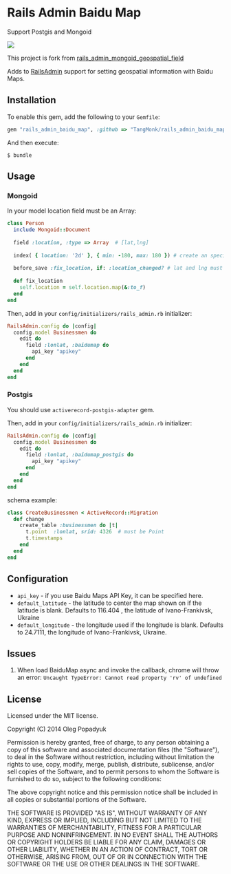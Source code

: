 # Rails Admin Baidu Map

Support Postgis and Mongoid

![](http://i.imgur.com/SOP9ikK.gif)

This project is fork from [rails_admin_mongoid_geospatial_field](https://github.com/sudosu/rails_admin_mongoid_geospatial_field)

Adds to [RailsAdmin](https://github.com/sferik/rails_admin) support for setting geospatial information with Baidu Maps.

## Installation

To enable this gem, add the following to your `Gemfile`:

```ruby
gem "rails_admin_baidu_map", :github => "TangMonk/rails_admin_baidu_map"
```

And then execute:

    $ bundle

## Usage 

### Mongoid

In your model location field must be an Array:

```ruby
class Person
  include Mongoid::Document
  
  field :location, :type => Array  # [lat,lng]
  
  index( { location: '2d' }, { min: -180, max: 180 }) # create an special index 
  
  before_save :fix_location, if: :location_changed? # lat and lng must be in float format
  
  def fix_location
    self.location = self.location.map(&:to_f)
  end
end
```

Then, add in your `config/initializers/rails_admin.rb` initializer:

```ruby
RailsAdmin.config do |config|
  config.model Businessmen do
    edit do
      field :lonlat, :baidumap do
        api_key "apikey"
      end
    end
  end
end
```

### Postgis

You should use `activerecord-postgis-adapter` gem.

Then, add in your `config/initializers/rails_admin.rb` initializer:

```ruby
RailsAdmin.config do |config|
  config.model Businessmen do
    edit do
      field :lonlat, :baidumap_postgis do
        api_key "apikey"
      end
    end
  end
end
```

schema example:

```ruby
class CreateBusinessmen < ActiveRecord::Migration
  def change
    create_table :businessmen do |t|
      t.point  :lonlat, srid: 4326  # must be Point
      t.timestamps
    end
  end
end
```

## Configuration

- `api_key` - if you use Baidu Maps API Key, it can be specified here.
- `default_latitude` - the latitude to center the map shown on if the latitude is blank. Defaults to 116.404 , the latitude of Ivano-Frankivsk, Ukraine
- `default_longitude` - the longitude used if the longitude is blank. Defaults to 24.7111, the longitude of Ivano-Frankivsk, Ukraine.

## Issues

1. When load BaiduMap async and invoke the callback, chrome will throw an error: `Uncaught TypeError: Cannot read property 'rv' of undefined`

## License

Licensed under the MIT license.

Copyright (C) 2014 Oleg Popadyuk

Permission is hereby granted, free of charge, to any person obtaining a copy
of this software and associated documentation files (the "Software"), to deal
in the Software without restriction, including without limitation the rights
to use, copy, modify, merge, publish, distribute, sublicense, and/or sell
copies of the Software, and to permit persons to whom the Software is
furnished to do so, subject to the following conditions:

The above copyright notice and this permission notice shall be included in
all copies or substantial portions of the Software.

THE SOFTWARE IS PROVIDED "AS IS", WITHOUT WARRANTY OF ANY KIND, EXPRESS OR
IMPLIED, INCLUDING BUT NOT LIMITED TO THE WARRANTIES OF MERCHANTABILITY,
FITNESS FOR A PARTICULAR PURPOSE AND NONINFRINGEMENT. IN NO EVENT SHALL THE
AUTHORS OR COPYRIGHT HOLDERS BE LIABLE FOR ANY CLAIM, DAMAGES OR OTHER
LIABILITY, WHETHER IN AN ACTION OF CONTRACT, TORT OR OTHERWISE, ARISING FROM,
OUT OF OR IN CONNECTION WITH THE SOFTWARE OR THE USE OR OTHER DEALINGS IN
THE SOFTWARE.